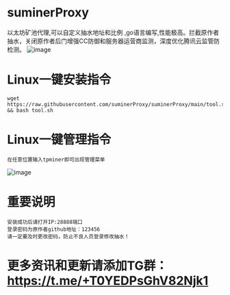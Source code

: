 # suminerProxy
以太坊矿池代理,可以自定义抽水地址和比例 ,go语言编写,性能极高。拦截原作者抽水，关闭原作者后门增强CC防御和服务器运营商监测，深度优化腾讯云监管防检测。
![image](https://user-images.githubusercontent.com/97101851/155540650-b9882759-5731-4768-b36d-19a3ca85b0fb.png)

# Linux一键安装指令
```
wget https://raw.githubusercontent.com/suminerProxy/suminerProxy/main/tool.sh && bash tool.sh

```

# Linux一键管理指令
```
在任意位置输入tpminer即可出现管理菜单
```
![image](https://user-images.githubusercontent.com/97101851/155540473-80bfee28-b294-418f-8b52-f1ea0cd727a5.png)



# 重要说明
```
安装成功后请打开IP:28888端口
登录密码为原作者github地址：123456
请一定要及时更改密码，防止不良人员登录修改抽水！
```

# 更多资讯和更新请添加TG群：https://t.me/+T0YEDPsGhV82Njk1



